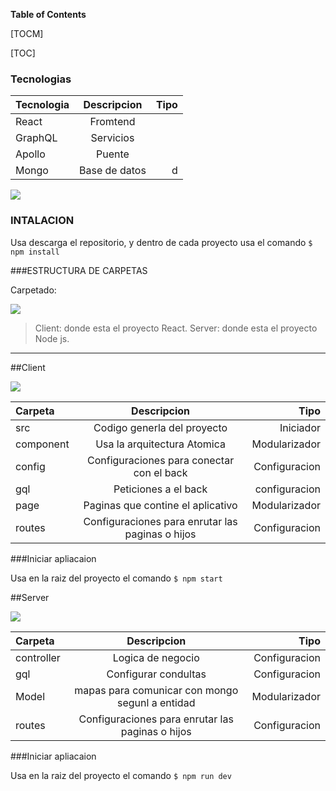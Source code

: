 






**Table of Contents**

[TOCM]

[TOC]
### Tecnologias
| Tecnologia  | Descripcion  | Tipo |
| :------------ |:---------------:| -----:|
|  React      | Fromtend |  |
| GraphQL |  Servicios       |      |
| Apollo |  Puente        |      |
| Mongo | Base de datos       |    d  |

![](https://t9013291308.p.clickup-attachments.com/t9013291308/130230cc-04a7-4357-aecd-3c65e2dff4b0/image.png)


### INTALACION

Usa descarga el repositorio, y dentro de cada proyecto usa el comando
`$ npm install `



###ESTRUCTURA DE CARPETAS

Carpetado:

![](https://t9013291308.p.clickup-attachments.com/t9013291308/23c1c57e-0e59-4f1f-bc06-8fd5484099b3/image.png)


> Client: donde esta el proyecto React.
> Server: donde esta el proyecto Node js.

----
                    
##Client
                   
![](https://t9013291308.p.clickup-attachments.com/t9013291308/e0554698-4a43-4bca-9c7a-8d932aa2cb63/image.png)

| Carpeta  | Descripcion  | Tipo |
| :------------ |:---------------:| -----:|
|  src      | Codigo generla del proyecto | Iniciador |
| component      | Usa la arquitectura Atomica       |   Modularizador  |
| config | Configuraciones para conectar con el back        |    Configuracion  |
| gql |  Peticiones a el back        |    configuracion  |
| page | Paginas que contine el aplicativo        |    Modularizador  |
| routes | Configuraciones para enrutar las paginas o hijos        |    Configuracion  |

###Iniciar apliacaion

Usa en la raiz del proyecto el comando
`$ npm start `

##Server
                   
![](https://t9013291308.p.clickup-attachments.com/t9013291308/7437775a-e4b1-45fc-bf24-ce3fe354deeb/image.png)

| Carpeta  | Descripcion  | Tipo |
| :------------ |:---------------:| -----:|
|  controller      | Logica de negocio | Configuracion |
| gql |  Configurar condultas       |    Configuracion  |
| Model | mapas para comunicar con mongo segunl a entidad        |    Modularizador  |
| routes | Configuraciones para enrutar las paginas o hijos        |    Configuracion  |

###Iniciar apliacaion

Usa en la raiz del proyecto el comando
`$ npm run dev `





